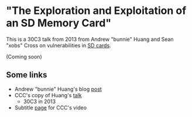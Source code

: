 # "The Exploration and Exploitation of an SD Memory Card"

This is a 30C3 talk from 2013 from Andrew "bunnie" Huang and Sean "xobs" Cross
on vulnerabilities in [SD cards](https://en.wikipedia.org/wiki/SD_card).

(Coming soon)

## Some links

* Andrew "bunnie" Huang's blog [post](https://www.bunniestudios.com/blog/2013/on-hacking-microsd-cards/)
* CCC's copy of Huang's [talk](https://media.ccc.de/v/30C3_-_5294_-_en_-_saal_1_-_201312291400_-_the_exploration_and_exploitation_of_an_sd_memory_card_-_bunnie_-_xobs)
    * 30C3 in 2013
* Subtitle [page](https://c3subtitles.de/talk/141/) for CCC's video

